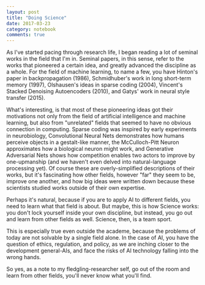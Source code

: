 ```yaml
---
layout: post
title: "Doing Science"
date: 2017-03-23
category: notebook
comments: true
---
```


As I've started pacing through research life, I began reading a lot of seminal works in the field that I'm in. Seminal papers, in this sense, refer to the works that pioneered a certain idea, and greatly advanced the discipline as a whole. For the field of machine learning, to name a few, you have Hinton's paper in backpropagation (1986),  Schmidhuber's work in long short-term memory (1997),  Olshausen's ideas in sparse coding (2004), Vincent's Stacked Denoising Autoencoders (2010), and Gatys' work in neural style transfer (2015).  

What's interesting, is that most of these pioneering ideas got their motivations not only from the field of artificial intelligence and machine learning, but also from "unrelated" fields that seemed to have no obvious connection in computing. Sparse coding was inspired by early experiments in neurobiology, Convolutional Neural Nets demonstrates how humans perceive objects in a gestalt-like manner, the McCulloch-Pitt Neuron approximates how a biological neuron might work, and Generative Adversarial Nets shows how competition enables two actors to improve by one-upmanship  (and we haven't even delved into natural-language processing yet). Of course these are overly-simplified descriptions of their works, but it's fascinating how other fields, however "far" they seem to be, improve one another, and how big ideas were written down because these scientists studied works outside of their own expertise.  

Perhaps it's natural, because if you are to apply AI to different fields, you need to learn what that field is about. But maybe, this is how Science works: you don't lock yourself inside your own discipline, but instead, you go out and learn from other fields as well. Science, then, is a team sport.  

This is especially true even outside the academe, because the problems of today are not solvable by a single field alone. In the case of AI, you have the question of ethics, regulation, and policy, as we are inching closer to the development general-AIs, and face the risks of AI technology falling into the wrong hands.  

So yes, as a note to my fledgling-researcher self, go out of the room and learn from other fields, you'll never know what you'll find.  